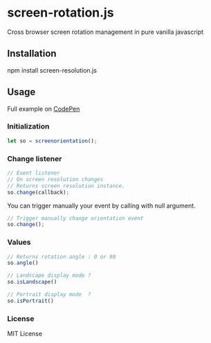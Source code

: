 # screen-rotation.js
Cross browser screen rotation management in pure vanilla javascript

## Installation 

npm install screen-resolution.js

## Usage

Full example on [CodePen](https://codepen.io/damiencuvillier/pen/wvevKPa)

### Initialization

```js
let so = screenorientation();
```

### Change listener
```js
// Event listener 
// On screen resolution changes
// Returns screen resolution instance.
so.change(callback);
```

You can trigger manually your event by calling with null argument. 
```js
// Trigger manually change orientation event
so.change(); 
```
### Values
```js
// Returns rotation angle : 0 or 90
so.angle()

// Landscape display mode ? 
so.isLandscape()

// Portrait display mode  ?
so.isPortrait()

```




### License

MIT License

